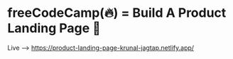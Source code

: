 # freeCodeCamp(🔥) = Build A Product Landing Page 📑

Live --> https://product-landing-page-krunal-jagtap.netlify.app/